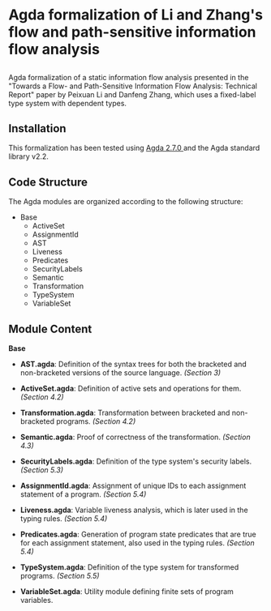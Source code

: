 # Agda formalization of Li and Zhang's flow and path-sensitive information flow analysis
## 
Agda formalization of a static information flow analysis presented in the "Towards a Flow- and Path-Sensitive Information Flow Analysis: Technical Report" paper by Peixuan Li and Danfeng Zhang, which uses a fixed-label type system with dependent types.

## Installation
This formalization has been tested using 
<a href="https://agda.readthedocs.io/en/v2.7.0/getting-started/installation.html"> Agda 2.7.0 </a> and the Agda standard library v2.2. 

## Code Structure
The Agda modules are organized according to the following structure:

* Base 
    * ActiveSet
    * AssignmentId
    * AST
    * Liveness
    * Predicates
    * SecurityLabels
    * Semantic
    * Transformation
    * TypeSystem
    * VariableSet

## Module Content

**Base**

* **AST.agda**: Definition of the syntax trees for both the bracketed and non-bracketed versions of the source language. _(Section 3)_

* **ActiveSet.agda**: Definition of active sets and operations for them. _(Section 4.2)_

* **Transformation.agda**: Transformation between bracketed and non-bracketed programs. _(Section 4.2)_

* **Semantic.agda**: Proof of correctness of the transformation. _(Section 4.3)_

* **SecurityLabels.agda**: Definition of the type system's security labels. _(Section 5.3)_

* **AssignmentId.agda**: Assignment of unique IDs to each assignment statement of a program. _(Section 5.4)_

* **Liveness.agda**: Variable liveness analysis, which is later used in the typing rules. _(Section 5.4)_

* **Predicates.agda**: Generation of program state predicates that are true for each assignment statement, also used in the typing rules. _(Section 5.4)_

* **TypeSystem.agda**: Definition of the type system for transformed programs. _(Section 5.5)_

* **VariableSet.agda**: Utility module defining finite sets of program variables.